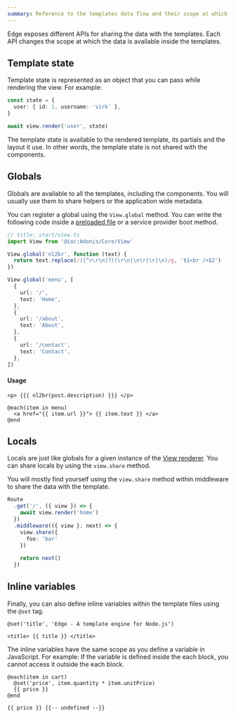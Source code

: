 ```yaml
---
summary: Reference to the templates data flow and their scope at which they are available
---
```


Edge exposes different APIs for sharing the data with the templates. Each API changes the scope at which the data is available inside the templates.

## Template state

Template state is represented as an object that you can pass while rendering the view. For example:

```ts
const state = {
  user: { id: 1, username: 'virk' },
}

await view.render('user', state)
```

The template state is available to the rendered template, its partials and the layout it use. In other words, the template state is not shared with the components.

## Globals

Globals are available to all the templates, including the components. You will usually use them to share helpers or the application wide metadata.

You can register a global using the `View.global` method. You can write the following code inside a [preloaded file](../fundamentals/adonisrc-file.md#preloads) or a service provider boot method.

```ts
// title: start/view.ts
import View from '@ioc:Adonis/Core/View'

View.global('nl2br', function (text) {
  return text.replace(/([^>\r\n]?)(\r\n|\n\r|\r|\n)/g, '$1<br />$2')
})

View.global('menu', [
  {
    url: '/',
    text: 'Home',
  },
  {
    url: '/about',
    text: 'About',
  },
  {
    url: '/contact',
    text: 'Contact',
  },
])
```

#### Usage

```edge
<p> {{{ nl2br(post.description) }}} </p>

@each(item in menu)
  <a href="{{ item.url }}"> {{ item.text }} </a>
@end
```

## Locals

Locals are just like globals for a given instance of the [View renderer](./rendering.md#view-renderer). You can share locals by using the `view.share` method.

You will mostly find yourself using the `view.share` method within middleware to share the data with the template.

```ts
Route
  .get('/', ({ view }) => {
    await view.render('home')
  })
  .middleware(({ view }, next) => {
    view.share({
      foo: 'bar'
    })
    
    return next()
  })
```

## Inline variables

Finally, you can also define inline variables within the template files using the `@set` tag.

```edge
@set('title', 'Edge - A template engine for Node.js')

<title> {{ title }} </title>
```

The inline variables have the same scope as you define a variable in JavaScript. For example: If the variable is defined inside the each block, you cannot access it outside the each block.

```edge
@each(item in cart)
  @set('price', item.quantity * item.unitPrice)
  {{ price }}
@end

{{ price }} {{-- undefined --}}
```
